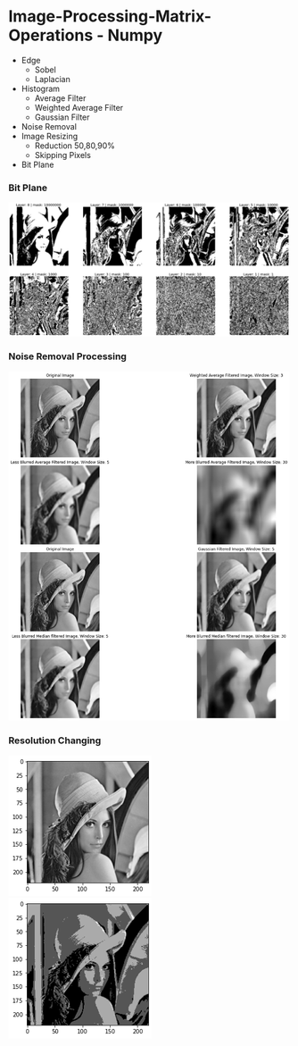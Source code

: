 # Image-Processing-Matrix-Operations - Numpy

- Edge
  - Sobel 
  - Laplacian
- Histogram
  - Average Filter
  - Weighted Average Filter
  - Gaussian Filter
- Noise Removal
- Image Resizing
  - Reduction 50,80,90%
  - Skipping Pixels
- Bit Plane 

### Bit Plane
![Bit](assets/bitplane.png)

### Noise Removal Processing
![Noise](assets/noise.png)

### Resolution Changing
![Res](assets/res1.png)
![Res](assets/res2.png)
